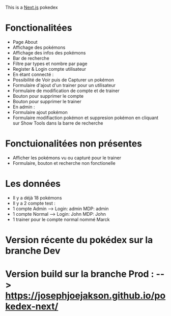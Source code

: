 This is a [Next.js](https://nextjs.org/) pokedex

# Fonctionalitées
- Page About
- Affichage des pokémons
- Affichage des infos des pokémons
- Bar de recherche
- Filtre par types et nombre par page
- Register & Login compte utilisateur
- En étant connecté : 
- Possibilité de Voir puis de Capturer un pokémon
- Formulaire d'ajout d'un trainer pour un utilisateur
- Formulaire de modification de compte et de trainer
- Bouton pour supprimer le compte 
- Bouton pour supprimer le trainer
- En admin :
- Formulaire ajout pokémon
- Formulaire modifiaction pokémon et suppresion pokémon en cliquant sur Show Tools dans la barre de recherche

# Fonctuionalitées non présentes 
- Afficher les pokémons vu ou capturé pour le trainer
- Formulaire, bouton et recherche non fonctionelle 

# Les données
- Il y a déjà 18 pokémons
- Il y a 2 compte test :
- 1 compte Admin --> Login: admin MDP: admin
- 1 compte Normal --> Login: John MDP: John
- 1 trainer pour le compte normal nommé Marck

# Version récente du pokédex sur la branche Dev
# Version build sur la branche Prod : --> https://josephjoejakson.github.io/pokedex-next/